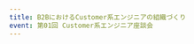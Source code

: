 ```yaml
---
title: B2BにおけるCustomer系エンジニアの組織づくり
event: 第01回 Customer系エンジニア座談会
---
```


<object data="/pdfs/customerengineer-2022.pdf" width="100%" height="600px" type=''/>